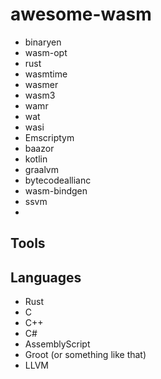 # awesome-wasm

- binaryen
- wasm-opt
- rust
- wasmtime
- wasmer
- wasm3
- wamr
- wat
- wasi
- Emscriptym
- baazor
- kotlin
- graalvm
- bytecodeallianc
- wasm-bindgen
- ssvm
- 

## Tools


## Languages
- Rust
- C
- C++
- C#
- AssemblyScript
- Groot (or something like that)
- LLVM
